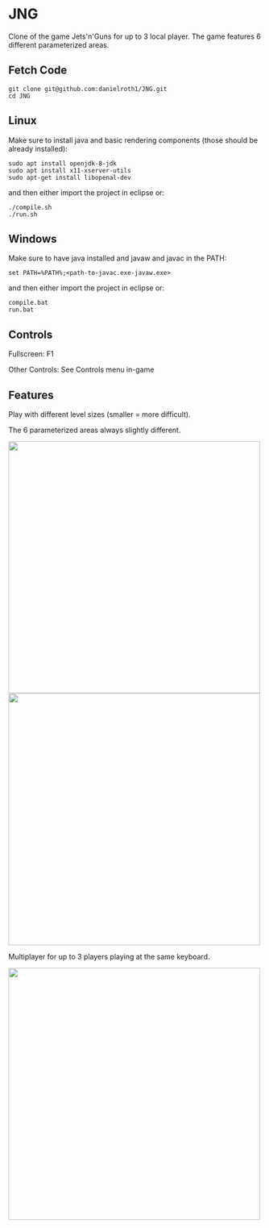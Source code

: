 # JNG
Clone of the game Jets'n'Guns for up to 3 local player. The game features 6 different parameterized areas.

## Fetch Code
```
git clone git@github.com:danielroth1/JNG.git
cd JNG
```

## Linux
Make sure to install java and basic rendering components (those should be already installed):
```
sudo apt install openjdk-8-jdk
sudo apt install x11-xserver-utils
sudo apt-get install libopenal-dev
```
and then either import the project in eclipse or:
```
./compile.sh
./run.sh
```

## Windows
Make sure to have java installed and javaw and javac in the PATH:
```
set PATH=%PATH%;<path-to-javac.exe-javaw.exe>
```
and then either import the project in eclipse or:
```
compile.bat
run.bat
```

## Controls
Fullscreen: F1

Other Controls: See Controls menu in-game

## Features
Play with different level sizes (smaller = more difficult).

The 6 parameterized areas always slightly different.

<img src="https://github.com/danielroth1/JNG/blob/e4553dc51767e501221a0879c2595b24e70d7a70/pictures/level2.png" width="500"/>
<img src="https://github.com/danielroth1/JNG/blob/e4553dc51767e501221a0879c2595b24e70d7a70/pictures/level3.png" width="500"/>

Multiplayer for up to 3 players playing at the same keyboard.

<img src="https://github.com/danielroth1/JNG/blob/e4553dc51767e501221a0879c2595b24e70d7a70/pictures/level1_multiplayer.png" width="500"/>
